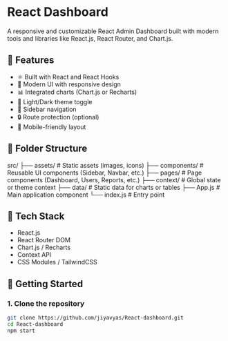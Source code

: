 # React Dashboard

A responsive and customizable React Admin Dashboard built with modern tools and libraries like React.js, React Router, and Chart.js.

## 🚀 Features

- ⚛️ Built with React and React Hooks  
- 🎨 Modern UI with responsive design  
- 📊 Integrated charts (Chart.js or Recharts)  
- 🌙 Light/Dark theme toggle  
- 🧭 Sidebar navigation  
- 🔒 Route protection (optional)  
- 📱 Mobile-friendly layout  

## 📁 Folder Structure

src/
├── assets/ # Static assets (images, icons)
├── components/ # Reusable UI components (Sidebar, Navbar, etc.)
├── pages/ # Page components (Dashboard, Users, Reports, etc.)
├── context/ # Global state or theme context
├── data/ # Static data for charts or tables
├── App.js # Main application component
└── index.js # Entry point


## 🧰 Tech Stack

- React.js  
- React Router DOM  
- Chart.js / Recharts  
- Context API  
- CSS Modules / TailwindCSS  

## 🔧 Getting Started

### 1. Clone the repository

```bash
git clone https://github.com/jiyavyas/React-dashboard.git
cd React-dashboard
npm start
